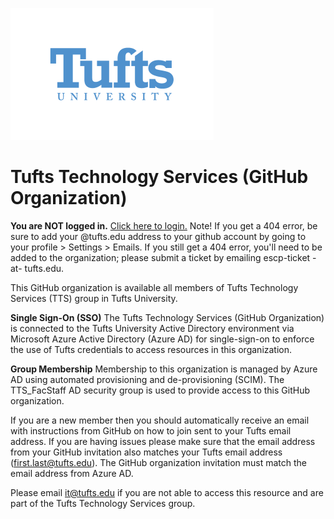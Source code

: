 ![Tufts Logo](https://github.com/TTS-Test/.github/blob/main/Tufts_univ_blue_small.png)
# Tufts Technology Services (GitHub Organization)

**You are NOT logged in.** [Click here to login.](https://github.com/Tufts-Technology-Services/sso) Note! If you get a 404 error, be sure to add your @tufts.edu address to your github account by going to your profile > Settings > Emails. If you still get a 404 error, you'll need to be added to the organization; please submit a ticket by emailing escp-ticket -at- tufts.edu.

This GitHub organization is available all members of Tufts Technology Services (TTS) group in Tufts University.

**Single Sign-On (SSO)**
The Tufts Technology Services (GitHub Organization) is connected to the Tufts University Active Directory environment via Microsoft Azure Active Directory (Azure AD) for single-sign-on to enforce the use of Tufts credentials to access resources in this organization.  

**Group Membership**
Membership to this organization is managed by Azure AD using automated provisioning and de-provisioning (SCIM).   The TTS_FacStaff AD security group is used to provide access to this GitHub organization.

If you are a new member then you should automatically receive an email with instructions from GitHub on how to join sent to your Tufts email address. If you are having issues please make sure that the email address from your GitHub invitation also matches your Tufts email address (first.last@tufts.edu).  The GitHub organization invitation must match the email address from Azure AD.

Please email it@tufts.edu if you are not able to access this resource and are part of the Tufts Technology Services group.
<!--

**Here are some ideas to get you started:**

🙋‍♀️ A short introduction - what is your organization all about?
🌈 Contribution guidelines - how can the community get involved?
👩‍💻 Useful resources - where can the community find your docs? Is there anything else the community should know?
🍿 Fun facts - what does your team eat for breakfast?
🧙 Remember, you can do mighty things with the power of [Markdown](https://docs.github.com/github/writing-on-github/getting-started-with-writing-and-formatting-on-github/basic-writing-and-formatting-syntax)
-->
